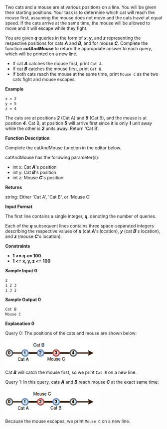 Two cats and a mouse are at various positions on a line. You will be given their starting positions. Your task is to determine which cat will reach the mouse first, assuming the mouse does not move and the cats travel at equal speed. If the cats arrive at the same time, the mouse will be allowed to move and it will escape while they fight.

You are given ***q*** queries in the form of ***x***, ***y***, and ***z*** representing the respective positions for cats ***A*** and ***B***, and for mouse ***C***. Complete the function ***catAndMouse*** to return the appropriate answer to each query, which will be printed on a new line.

- If cat ***A*** catches the mouse first, print `Cat A`.
- If cat ***B*** catches the mouse first, print `Cat B`.
- If both cats reach the mouse at the same time, print `Mouse C` as the two cats fight and mouse escapes.

**Example**

```
x = 2
y = 5
z = 4
```

The cats are at positions ***2*** (Cat A) and ***5*** (Cat B), and the mouse is at position ***4***. Cat B, at position ***5*** will arrive first since it is only ***1*** unit away while the other is ***2*** units away. Return 'Cat B'.

**Function Description**

Complete the catAndMouse function in the editor below.

catAndMouse has the following parameter(s):

- int x: Cat ***A***'s position
- int y: Cat ***B***'s position
- int z: Mouse ***C***'s position

**Returns**

string: Either 'Cat A', 'Cat B', or 'Mouse C'

**Input Format**

The first line contains a single integer, ***q***, denoting the number of queries.

Each of the ***q*** subsequent lines contains three space-separated integers describing the respective values of ***x*** (cat ***A***'s location), ***y*** (cat ***B***'s location), and ***z*** (mouse ***C***'s location).

**Constraints**

- **1 <= q <= 100**
- **1 <= x, y, z <= 100**

**Sample Input 0**

```
2
1 2 3
1 3 2
```

**Sample Output 0**

```
Cat B
Mouse C
```

**Explanation 0**

Query 0: The positions of the cats and mouse are shown below:

![First image of the explanation 0](./Explanation-0-1.png)

Cat ***B*** will catch the mouse first, so we print `Cat B` on a new line.

Query 1: In this query, cats ***A*** and ***B*** reach mouse ***C*** at the exact same time:

![Second image of the explanation 0](./Explanation-0-2.png)

Because the mouse escapes, we print `Mouse C` on a new line.

